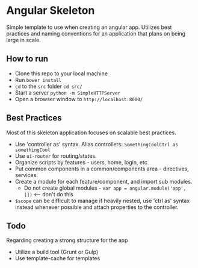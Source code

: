 # Angular Skeleton

Simple template to use when creating an angular app. Utilizes best practices and naming conventions for an application that plans on being large in scale.

## How to run

* Clone this repo to your local machine
* Run `bower install`
* `cd` to the `src` folder `cd src/`
* Start a server `python -m SimpleHTTPServer`
* Open a browser window to `http://localhost:8000/`

## Best Practices

Most of this skeleton application focuses on scalable best practices.

* Use 'controller as' syntax. Alias controllers: `SomethingCoolCtrl as somethingCool`
* Use `ui-router` for routing/states.
* Organize scripts by features - users, home, login, etc.
* Put common components in a common/components area - directives, services.
* Create a module for each feature/component, and import sub modules.
  * Do not create global modules - `var app = angular.module('app', [])` <-- don't do this
* `$scope` can be difficult to manage if heavily nested, use 'ctrl as' syntax instead whenever possible and attach properties to the controller.

## Todo

Regarding creating a strong structure for the app

* Utilize a build tool (Grunt or Gulp)
* Use template-cache for templates
